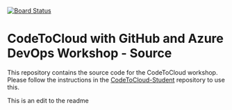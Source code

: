 [![Board Status](https://dev.azure.com/AndrewSutliff/ce9dbc28-a96f-4a2a-953f-a35669bbde1b/baf85b87-522c-46da-8d75-898277521a85/_apis/work/boardbadge/75f9f576-2a73-4d6a-a6ec-c8c9b5e8f76c)](https://dev.azure.com/AndrewSutliff/ce9dbc28-a96f-4a2a-953f-a35669bbde1b/_boards/board/t/baf85b87-522c-46da-8d75-898277521a85/Microsoft.RequirementCategory)
# CodeToCloud with GitHub and Azure DevOps Workshop - Source
This repository contains the source code for the CodeToCloud workshop. Please follow the instructions in the [CodeToCloud-Student](https://github.com/InsightDI-workshops/CodeToCloud-Student) repository to use this.

This is an edit to the readme
